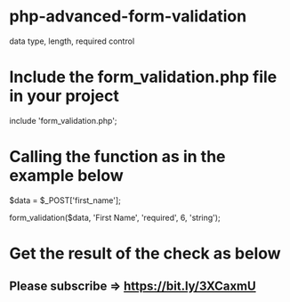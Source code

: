 # php-advanced-form-validation
data type, length, required control

# Include the form_validation.php file in your project
include 'form_validation.php';

# Calling the function as in the example below

$data = $_POST['first_name'];

form_validation($data, 'First Name', 'required', 6, 'string');

# Get the result of the check as below

<?php
if(formValid()){
    echo 'Data is valid'; 
}
else{
    echo formValidationMsg(); 
}
?>

## Please subscribe =>  https://bit.ly/3XCaxmU
